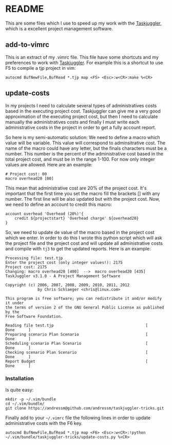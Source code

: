 # README

This are some files which I use to speed up my work with the [Taskjuggler](https://github.com/taskjuggler/TaskJuggler), which
is a excellent project management software.

## add-to-vimrc
This is an extract of my .vimrc file. This file have some shortcuts and my
preferences to work with
[Taskjuggler](https://github.com/taskjuggler/TaskJuggler). For example this is a
shortcut to use F5 to compile a tjp project in vim:

    autocmd BufNewFile,BufRead *.tjp map <F5> <Esc>:w<CR>:make %<CR>

## update-costs 
In my projects I need to calculate several types of
administratives costs based in the executing project cost. Taskjuggler can give
me a very good approximation of the executing project cost, but then I need to
calculate manually the administratives costs and finally I must write each
administrative costs in the project in order to get a fully account report.

So here is my semi-automatic solution: We need to define a macro which value
will be variable. This value will correspond to adminsitrative cost. The name
of the macro could have any letter, but the finals characters must be a number.
This number is the percent of the administrative cost based in the total
project cost, and must be in the range 1-100. For now only integer values are
allowed. Here are an example:

    # Project cost: 00
    macro overhead20 [00]

This mean that administrative cost are 20% of the project cost. It's important
that the first time you set the macro fill the brackets [] with any number. The
first line will be also updated but with the project cost. Now, we need to
define an account to credit this macro:

    account overhead 'Overhead (20%)'{ 
        credit ${projectstart} 'Overhead charge' ${overhead20}
    }

So, we need to update de value of the macro based in the project cost which we
enter. In order to do this I wrote this python script which will ask the
project file and the project cost and will update all administrative costs and
compile with `tj3` to get the updated reports. Here is an example:

    Processing file: test.tjp
    Enter the project cost (only integer values!): 2175
    Project cost: 2175
    Changing: macro overhead20 [400]  -->  macro overhead20 [435]
    TaskJuggler v3.1.0 - A Project Management Software

    Copyright (c) 2006, 2007, 2008, 2009, 2010, 2011, 2012
                  by Chris Schlaeger <chris@linux.com>

    This program is free software; you can redistribute it and/or modify it under
    the terms of version 2 of the GNU General Public License as published by the
    Free Software Foundation.

    Reading file test.tjp                                        [      Done      ]
    Preparing scenario Plan Scenario                             [      Done      ]
    Scheduling scenario Plan Scenario                            [      Done      ]
    Checking scenario Plan Scenario                              [      Done      ]
    Report Budget                                                [      Done      ]

### Installation
Is quite easy: 

    mkdir -p ~/.vim/bundle
    cd ~/.vim/bundle/
    git clone https://andressm@github.com/andressm/taskjuggler-tricks.git

Finally add to your `~/.vimrc` file the following lines in order to update
administrative costs with the F6 key.

    autocmd BufNewFile,BufRead *.tjp map <F6> <Esc>:w<CR>:!python ~/.vim/bundle/taskjuggler-tricks/update-costs.py %<CR>
